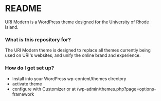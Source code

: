 # README #

URI Modern is a WordPress theme designed for the University of Rhode Island.

### What is this repository for? ###

The URI Modern theme is designed to replace all themes currently being used on URI's websites, and unify the online brand and experience.

### How do I get set up? ###

* Install into your WordPress wp-content/themes directory
* activate theme
* configure with Customizer or at /wp-admin/themes.php?page=options-framework
